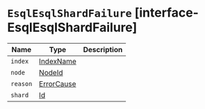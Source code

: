 # `EsqlEsqlShardFailure` [interface-EsqlEsqlShardFailure]

| Name | Type | Description |
| - | - | - |
| `index` | [IndexName](./IndexName.md) | &nbsp; |
| `node` | [NodeId](./NodeId.md) | &nbsp; |
| `reason` | [ErrorCause](./ErrorCause.md) | &nbsp; |
| `shard` | [Id](./Id.md) | &nbsp; |
